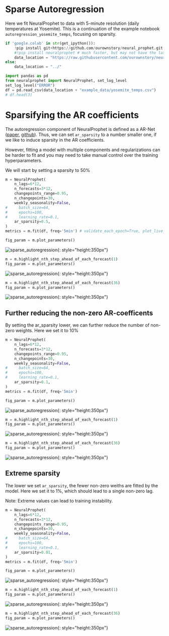 # Sparse Autoregression
Here we fit NeuralProphet to data with 5-minute resolution (daily temperatures at Yosemite). 
This is a continuation of the example notebook `autoregression_yosemite_temps`, focusing on sparsity.

```python
if 'google.colab' in str(get_ipython()):
    !pip install git+https://github.com/ourownstory/neural_prophet.git # may take a while
    #!pip install neuralprophet # much faster, but may not have the latest upgrades/bugfixes
    data_location = "https://raw.githubusercontent.com/ourownstory/neural_prophet/master/"
else:
    data_location = "../"
```

```python
import pandas as pd
from neuralprophet import NeuralProphet, set_log_level
set_log_level("ERROR")
df = pd.read_csv(data_location + "example_data/yosemite_temps.csv")
# df.head(3)
```

# Sparsifying the AR coefficients
The autoregression component of NeuralProphet is defined as a AR-Net ([paper](https://arxiv.org/abs/1911.12436), [github](https://github.com/ourownstory/AR-Net)).
Thus, we can set `ar_sparsity` to a number smaller one, if we like to induce sparsity in the AR coefficients. 

However, fitting a model with multiple components and regularizations can be harder to fit and you may need to take manual control over the training hyperparameters.


We will start by setting a sparsity to 50%

```python
m = NeuralProphet(
    n_lags=6*12,
    n_forecasts=3*12,
    changepoints_range=0.95,
    n_changepoints=30,
    weekly_seasonality=False,
#     batch_size=64,
#     epochs=100,    
#     learning_rate=0.1,
    ar_sparsity=0.5,
)
metrics = m.fit(df, freq='5min') # validate_each_epoch=True, plot_live_loss=True
```

```python
fig_param = m.plot_parameters()
```
![sparse_autoregression](plot/sparse_autoregression_1.png){: style="height:350px"}

```python
m = m.highlight_nth_step_ahead_of_each_forecast(1)
fig_param = m.plot_parameters()
```
![sparse_autoregression](plot/sparse_autoregression_2.png){: style="height:350px"}

```python
m = m.highlight_nth_step_ahead_of_each_forecast(36)
fig_param = m.plot_parameters()
```
![sparse_autoregression](plot/sparse_autoregression_3.png){: style="height:350px"}

## Further reducing the non-zero AR-coefficents
By setting the ar_sparsity lower, we can further reduce the number of non-zero weights.
Here we set it to 10%

```python
m = NeuralProphet(
    n_lags=6*12,
    n_forecasts=3*12,
    changepoints_range=0.95,
    n_changepoints=30,
    weekly_seasonality=False,
#     batch_size=64,
#     epochs=100,    
#     learning_rate=0.1,
    ar_sparsity=0.1,
)
metrics = m.fit(df, freq='5min')
```

```python
fig_param = m.plot_parameters()
```
![sparse_autoregression](plot/sparse_autoregression_4.png){: style="height:350px"}

```python
m = m.highlight_nth_step_ahead_of_each_forecast(1)
fig_param = m.plot_parameters()
```
![sparse_autoregression](plot/sparse_autoregression_5.png){: style="height:350px"}

```python
m = m.highlight_nth_step_ahead_of_each_forecast(36)
fig_param = m.plot_parameters()
```
![sparse_autoregression](plot/sparse_autoregression_6.png){: style="height:350px"}

## Extreme sparsity
The lower we set `ar_sparsity`, the fewer non-zero weiths are fitted by the model. Here we set it to 1%, which should lead to a single non-zero lag.

Note: Extreme values can lead to training instability.

```python
m = NeuralProphet(
    n_lags=6*12,
    n_forecasts=3*12,
    changepoints_range=0.95,
    n_changepoints=30,
    weekly_seasonality=False,
#     batch_size=64,
#     epochs=100,    
#     learning_rate=0.1,
    ar_sparsity=0.01,
)
metrics = m.fit(df, freq='5min')
```

```python
fig_param = m.plot_parameters()
```
![sparse_autoregression](plot/sparse_autoregression_7.png){: style="height:350px"}

```python
m = m.highlight_nth_step_ahead_of_each_forecast(1)
fig_param = m.plot_parameters()
```
![sparse_autoregression](plot/sparse_autoregression_8.png){: style="height:350px"}

```python
m = m.highlight_nth_step_ahead_of_each_forecast(36)
fig_param = m.plot_parameters()
```
![sparse_autoregression](plot/sparse_autoregression_9.png){: style="height:350px"}







